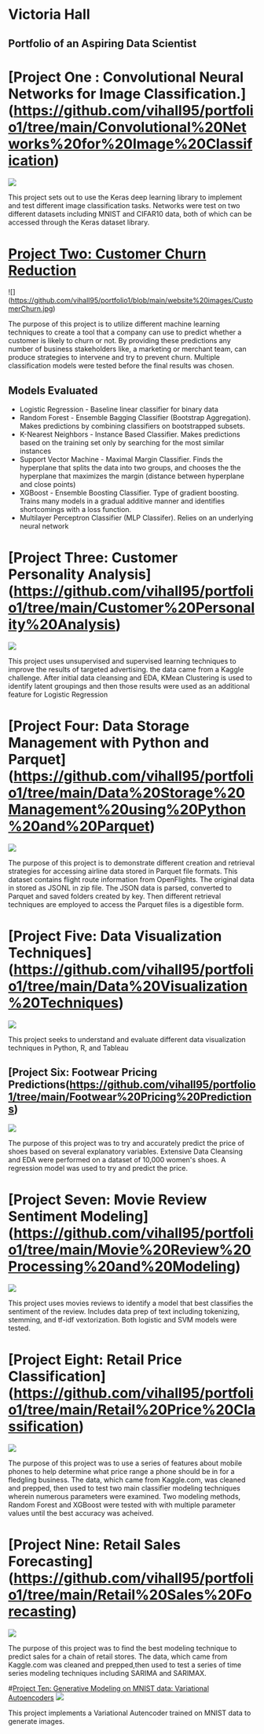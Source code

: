 # Victoria Hall
## Portfolio of an Aspiring Data Scientist



# [Project One : Convolutional Neural Networks for Image Classification.] (https://github.com/vihall95/portfolio1/tree/main/Convolutional%20Networks%20for%20Image%20Classification)
![](https://github.com/vihall95/portfolio1/blob/main/website%20images/convnetworks.jpg)

This project sets out to use the Keras deep learning library to implement and test different image classification tasks. Networks were test on two different
datasets including MNIST and CIFAR10 data, both of which can be accessed through the Keras dataset library. 



# [Project Two: Customer Churn Reduction](https://github.com/vihall95/portfolio1/tree/main/Customer%20Churn%20Reduction)
![] (https://github.com/vihall95/portfolio1/blob/main/website%20images/CustomerChurn.jpg)

The purpose of this project is to utilize different machine learning techniques to create a tool that a company can use to predict whether a customer is likely to churn or not. By providing these predictions any number of business stakeholders like, a marketing or merchant team, can produce strategies to intervene and try to prevent churn. Multiple classification models were tested before the final results was chosen.

## Models Evaluated
- Logistic Regression - Baseline linear classifier for binary data
- Random Forest - Ensemble Bagging Classifier (Bootstrap Aggregation). Makes predictions by combining classifiers on bootstrapped subsets.
- K-Nearest Neighbors - Instance Based Classifier. Makes predictions based on the training set only by searching for the most similar instances
- Support Vector Machine - Maximal Margin Classifier. Finds the hyperplane that splits the data into two groups, and chooses the the hyperplane that maximizes the margin (distance between hyperplane and close points)
- XGBoost - Ensemble Boosting Classifier. Type of gradient boosting. Trains many models in a gradual additive manner and identifies shortcomings with a loss function.
- Multilayer Perceptron Classifier (MLP Classifer). Relies on an underlying neural network



# [Project Three: Customer Personality Analysis] (https://github.com/vihall95/portfolio1/tree/main/Customer%20Personality%20Analysis)
![](https://github.com/vihall95/portfolio1/blob/main/website%20images/customerpersonalityanalysis.jpg)

This project uses unsupervised and supervised learning techniques to improve the results of targeted advertising. the data came from a Kaggle challenge. After initial data cleansing and EDA, KMean Clustering is used to identify latent groupings and then those results were used as an additional feature for Logistic Regression



# [Project Four: Data Storage Management with Python and Parquet] (https://github.com/vihall95/portfolio1/tree/main/Data%20Storage%20Management%20using%20Python%20and%20Parquet)
![](https://github.com/vihall95/portfolio1/blob/main/website%20images/datastoragemanagement.jpg)

The purpose of this project is to demonstrate different creation and retrieval strategies for accessing airline data stored in Parquet file formats.
This dataset contains flight route information from OpenFlights. The original data in stored as JSONL in zip file. The JSON data is parsed, converted to Parquet and saved folders created by key. Then different retrieval techniques are employed to access the Parquet files is a digestible form.



# [Project Five: Data Visualization Techniques] (https://github.com/vihall95/portfolio1/tree/main/Data%20Visualization%20Techniques)
![](https://github.com/vihall95/portfolio1/blob/main/website%20images/DataVisualizationTechniques.png)

This project seeks to understand and evaluate different data visualization techniques in Python, R, and Tableau



## [Project Six: Footwear Pricing Predictions(https://github.com/vihall95/portfolio1/tree/main/Footwear%20Pricing%20Predictions)
![](https://github.com/vihall95/portfolio1/blob/main/website%20images/footwearpricing.jpg)

The purpose of this project was to try and accurately predict the price of shoes based on several explanatory variables.  Extensive Data Cleansing and EDA were performed on a dataset of 10,000 women's shoes. A regression model was used to try and predict the price.



# [Project Seven: Movie Review Sentiment Modeling] (https://github.com/vihall95/portfolio1/tree/main/Movie%20Review%20Processing%20and%20Modeling)
![](https://github.com/vihall95/portfolio1/blob/main/website%20images/moviereview.jpg)

This project uses movies reviews to identify a model that best classifies the sentiment of the review. Includes data prep of text including tokenizing, stemming, and tf-idf vextorization. Both logistic and SVM models were tested.



# [Project Eight: Retail Price Classification] (https://github.com/vihall95/portfolio1/tree/main/Retail%20Price%20Classification)
![](https://github.com/vihall95/portfolio1/blob/main/website%20images/retailpriceclassification.jpg)

The purpose of this project was to use a series of features about mobile phones to help determine what price range a phone should be in for a fledgling business. The data, which came from Kaggle.com, was cleaned and prepped, then used to test two main classifier modeling techniques wherein numerous parameters were examined. Two modeling methods, Random Forest and XGBoost were tested with with multiple parameter values until the best accuracy was acheived.



# [Project Nine: Retail Sales Forecasting] (https://github.com/vihall95/portfolio1/tree/main/Retail%20Sales%20Forecasting)
![](https://github.com/vihall95/portfolio1/blob/main/website%20images/retailsalesforecasting.jpg)

The purpose of this project was to find the best modeling technique to predict sales for a chain of retail stores. The data, which came from Kaggle.com
was cleaned and prepped,then used to test a series of time series modeling techniques including SARIMA and SARIMAX.



#[Project Ten: Generative Modeling on MNIST data: Variational Autoencoders](https://github.com/vihall95/portfolio1/tree/main/Variational%20Autoencoder%20with%20MNIST%20Data)
![](https://github.com/vihall95/portfolio1/blob/main/website%20images/mnist.jpg)

This project implements a Variational Autencoder trained on MNIST data to generate images.
